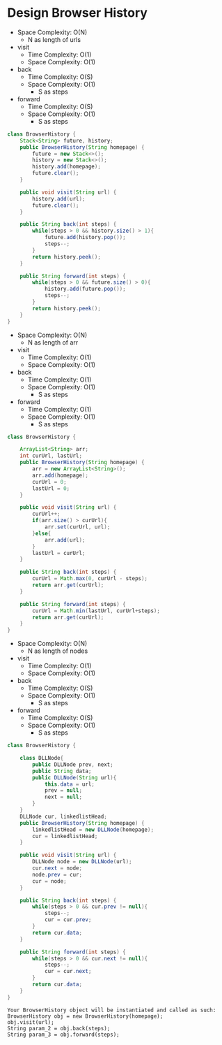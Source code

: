 # Design Browser History

- Space Complexity: O(N)
  - N as length of urls
- visit
  - Time Complexity: O(1)
  - Space Complexity: O(1)
- back
  - Time Complexity: O(S)
  - Space Complexity: O(1)
    - S as steps
- forward
  - Time Complexity: O(S)
  - Space Complexity: O(1)
    - S as steps

```java
class BrowserHistory {
    Stack<String> future, history;
    public BrowserHistory(String homepage) {
        future = new Stack<>();
        history = new Stack<>();
        history.add(homepage);
        future.clear();
    }

    public void visit(String url) {
        history.add(url);
        future.clear();
    }

    public String back(int steps) {
        while(steps > 0 && history.size() > 1){
            future.add(history.pop());
            steps--;
        }
        return history.peek();
    }

    public String forward(int steps) {
        while(steps > 0 && future.size() > 0){
            history.add(future.pop());
            steps--;
        }
        return history.peek();
    }
}
```

- Space Complexity: O(N)
  - N as length of arr
- visit
  - Time Complexity: O(1)
  - Space Complexity: O(1)
- back
  - Time Complexity: O(1)
  - Space Complexity: O(1)
    - S as steps
- forward
  - Time Complexity: O(1)
  - Space Complexity: O(1)
    - S as steps

```java
class BrowserHistory {

    ArrayList<String> arr;
    int curUrl, lastUrl;
    public BrowserHistory(String homepage) {
        arr = new ArrayList<String>();
        arr.add(homepage);
        curUrl = 0;
        lastUrl = 0;
    }

    public void visit(String url) {
        curUrl++;
        if(arr.size() > curUrl){
            arr.set(curUrl, url);
        }else{
            arr.add(url);
        }
        lastUrl = curUrl;
    }

    public String back(int steps) {
        curUrl = Math.max(0, curUrl - steps);
        return arr.get(curUrl);
    }

    public String forward(int steps) {
        curUrl = Math.min(lastUrl, curUrl+steps);
        return arr.get(curUrl);
    }
}
```

- Space Complexity: O(N)
  - N as length of nodes
- visit
  - Time Complexity: O(1)
  - Space Complexity: O(1)
- back
  - Time Complexity: O(S)
  - Space Complexity: O(1)
    - S as steps
- forward
  - Time Complexity: O(S)
  - Space Complexity: O(1)
    - S as steps

```java
class BrowserHistory {

    class DLLNode{
        public DLLNode prev, next;
        public String data;
        public DLLNode(String url){
            this.data = url;
            prev = null;
            next = null;
        }
    }
    DLLNode cur, linkedlistHead;
    public BrowserHistory(String homepage) {
        linkedlistHead = new DLLNode(homepage);
        cur = linkedlistHead;
    }

    public void visit(String url) {
        DLLNode node = new DLLNode(url);
        cur.next = node;
        node.prev = cur;
        cur = node;
    }

    public String back(int steps) {
        while(steps > 0 && cur.prev != null){
            steps--;
            cur = cur.prev;
        }
        return cur.data;
    }

    public String forward(int steps) {
        while(steps > 0 && cur.next != null){
            steps--;
            cur = cur.next;
        }
        return cur.data;
    }
}
```

```
Your BrowserHistory object will be instantiated and called as such:
BrowserHistory obj = new BrowserHistory(homepage);
obj.visit(url);
String param_2 = obj.back(steps);
String param_3 = obj.forward(steps);
```
